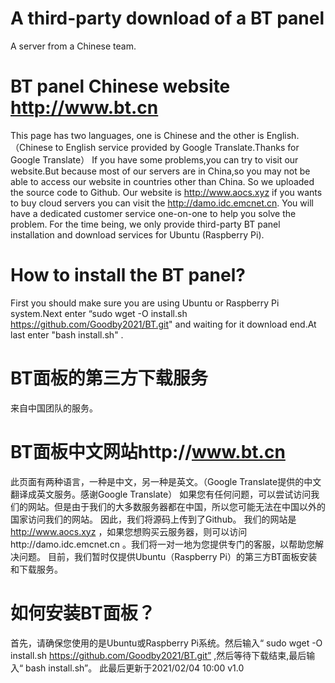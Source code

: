 # A third-party download of a BT panel
A  server from a Chinese team.
# BT panel Chinese website http://www.bt.cn
This page has two languages, one is Chinese and the other is English.（Chinese to English service provided by Google Translate.Thanks for Google Translate）
If you have some problems,you can try to visit our website.But because most of our servers are in China,so you may not be able to access our website in countries other than China.
So we uploaded the source code to Github.
Our website is http://www.aocs.xyz if you wants to buy cloud servers you can visit the http://damo.idc.emcnet.cn. You will have a dedicated customer service one-on-one to help you solve the problem.
For the time being, we only provide third-party BT panel installation and download services for Ubuntu (Raspberry Pi).
# How to install the BT panel?
First you should make sure you are using Ubuntu or Raspberry Pi system.Next enter “sudo wget -O install.sh https://github.com/Goodby2021/BT.git" and waiting for it download end.At last enter "bash install.sh" .
# BT面板的第三方下载服务
来自中国团队的服务。
# BT面板中文网站http://www.bt.cn
此页面有两种语言，一种是中文，另一种是英文。（Google Translate提供的中文翻译成英文服务。感谢Google Translate）
如果您有任何问题，可以尝试访问我们的网站。但是由于我们的大多数服务器都在中国，所以您可能无法在中国以外的国家访问我们的网站。
因此，我们将源码上传到了Github。
我们的网站是 http://www.aocs.xyz ，如果您想购买云服务器，则可以访问http://damo.idc.emcnet.cn 。我们将一对一地为您提供专门的客服，以帮助您解决问题。
目前，我们暂时仅提供Ubuntu（Raspberry Pi）的第三方BT面板安装和下载服务。
# 如何安装BT面板？
首先，请确保您使用的是Ubuntu或Raspberry Pi系统。然后输入“ sudo wget -O install.sh https://github.com/Goodby2021/BT.git” ,然后等待下载结束,最后输入“ bash install.sh”。
此最后更新于2021/02/04 10:00 v1.0
